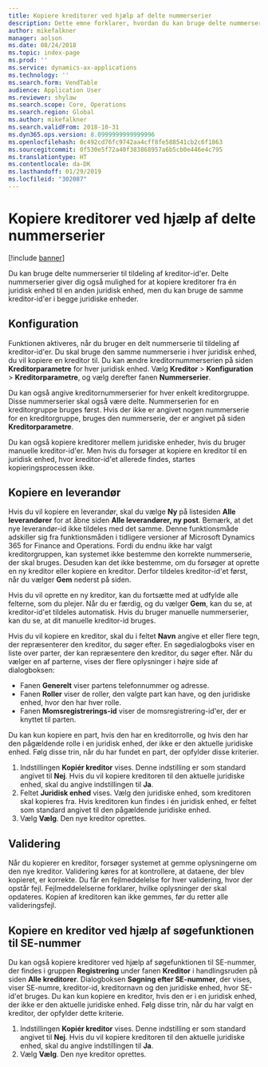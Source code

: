```yaml
---
title: Kopiere kreditorer ved hjælp af delte nummerserier
description: Dette emne forklarer, hvordan du kan bruge delte nummerserier til at kopiere en kreditor til en anden juridisk enhed, men bevare det samme kreditor-id.
author: mikefalkner
manager: aolson
ms.date: 08/24/2018
ms.topic: index-page
ms.prod: ''
ms.service: dynamics-ax-applications
ms.technology: ''
ms.search.form: VendTable
audience: Application User
ms.reviewer: shylaw
ms.search.scope: Core, Operations
ms.search.region: Global
ms.author: mikefalkner
ms.search.validFrom: 2018-10-31
ms.dyn365.ops.version: 8.0999999999999996
ms.openlocfilehash: 0c492cd76fc9742aa4cff8fe588541cb2c6f1863
ms.sourcegitcommit: 0f530e5f72a40f383868957a6b5cb0e446e4c795
ms.translationtype: HT
ms.contentlocale: da-DK
ms.lasthandoff: 01/29/2019
ms.locfileid: "302087"
---
```

# <a name="copy-vendors-by-using-shared-number-sequences"></a>Kopiere kreditorer ved hjælp af delte nummerserier

[!include [banner](../includes/banner.md)]

Du kan bruge delte nummerserier til tildeling af kreditor-id'er. Delte nummerserier giver dig også mulighed for at kopiere kreditorer fra én juridisk enhed til en anden juridisk enhed, men du kan bruge de samme kreditor-id'er i begge juridiske enheder.

## <a name="setup"></a>Konfiguration

Funktionen aktiveres, når du bruger en delt nummerserie til tildeling af kreditor-id'er. Du skal bruge den samme nummerserie i hver juridisk enhed, du vil kopiere en kreditor til. Du kan ændre kreditornummerserien på siden **Kreditorparametre** for hver juridisk enhed. Vælg **Kreditor** \> **Konfiguration** \> **Kreditorparametre**, og vælg derefter fanen **Nummerserier**.

Du kan også angive kreditornummerserier for hver enkelt kreditorgruppe. Disse nummerserier skal også være delte. Nummerserien for en kreditorgruppe bruges først. Hvis der ikke er angivet nogen nummerserie for en kreditorgruppe, bruges den nummerserie, der er angivet på siden **Kreditorparametre**.

Du kan også kopiere kreditorer mellem juridiske enheder, hvis du bruger manuelle kreditor-id'er. Men hvis du forsøger at kopiere en kreditor til en juridisk enhed, hvor kreditor-id'et allerede findes, startes kopieringsprocessen ikke.

## <a name="copy-a-vendor"></a>Kopiere en leverandør

Hvis du vil kopiere en leverandør, skal du vælge **Ny** på listesiden **Alle leverandører** for at åbne siden **Alle leverandører, ny post**. Bemærk, at det nye leverandør-id ikke tildeles med det samme. Denne funktionsmåde adskiller sig fra funktionsmåden i tidligere versioner af Microsoft Dynamics 365 for Finance and Operations. Fordi du endnu ikke har valgt kreditorgruppen, kan systemet ikke bestemme den korrekte nummerserie, der skal bruges. Desuden kan det ikke bestemme, om du forsøger at oprette en ny kreditor eller kopiere en kreditor. Derfor tildeles kreditor-id'et først, når du vælger **Gem** nederst på siden.

Hvis du vil oprette en ny kreditor, kan du fortsætte med at udfylde alle felterne, som du plejer. Når du er færdig, og du vælger **Gem**, kan du se, at kreditor-id'et tildeles automatisk. Hvis du bruger manuelle nummerserier, kan du se, at dit manuelle kreditor-id bruges.

Hvis du vil kopiere en kreditor, skal du i feltet **Navn** angive et eller flere tegn, der repræsenterer den kreditor, du søger efter. En søgedialogboks viser en liste over parter, der kan repræsentere den kreditor, du søger efter. Når du vælger en af parterne, vises der flere oplysninger i højre side af dialogboksen:

- Fanen **Generelt** viser partens telefonnummer og adresse.
- Fanen **Roller** viser de roller, den valgte part kan have, og den juridiske enhed, hvor den har hver rolle.
- Fanen **Momsregistrerings-id** viser de momsregistrering-id'er, der er knyttet til parten.

Du kan kun kopiere en part, hvis den har en kreditorrolle, og hvis den har den pågældende rolle i en juridisk enhed, der ikke er den aktuelle juridiske enhed. Følg disse trin, når du har fundet en part, der opfylder disse kriterier.

1. Indstillingen **Kopiér kreditor** vises. Denne indstilling er som standard angivet til **Nej**. Hvis du vil kopiere kreditoren til den aktuelle juridiske enhed, skal du angive indstillingen til **Ja**. 
2. Feltet **Juridisk enhed** vises. Vælg den juridiske enhed, som kreditoren skal kopieres fra. Hvis kreditoren kun findes i én juridisk enhed, er feltet som standard angivet til den pågældende juridiske enhed.
3. Vælg **Vælg**. Den nye kreditor oprettes.

## <a name="validation"></a>Validering

Når du kopierer en kreditor, forsøger systemet at gemme oplysningerne om den nye kreditor. Validering køres for at kontrollere, at dataene, der blev kopieret, er korrekte. Du får en fejlmeddelelse for hver validering, hvor der opstår fejl. Fejlmeddelelserne forklarer, hvilke oplysninger der skal opdateres. Kopien af kreditoren kan ikke gemmes, før du retter alle valideringsfejl.

## <a name="copy-a-vendor-by-using-the-tax-exempt-number-search-feature"></a>Kopiere en kreditor ved hjælp af søgefunktionen til SE-nummer

Du kan også kopiere kreditorer ved hjælp af søgefunktionen til SE-nummer, der findes i gruppen **Registrering** under fanen **Kreditor** i handlingsruden på siden **Alle kreditorer**. Dialogboksen **Søgning efter SE-nummer**, der vises, viser SE-numre, kreditor-id, kreditornavn og den juridiske enhed, hvor SE-id'et bruges. Du kan kun kopiere en kreditor, hvis den er i en juridisk enhed, der ikke er den aktuelle juridiske enhed. Følg disse trin, når du har valgt en kreditor, der opfylder dette kriterie.

1. Indstillingen **Kopiér kreditor** vises. Denne indstilling er som standard angivet til **Nej**. Hvis du vil kopiere kreditoren til den aktuelle juridiske enhed, skal du angive indstillingen til **Ja**.
2. Vælg **Vælg**. Den nye kreditor oprettes.
